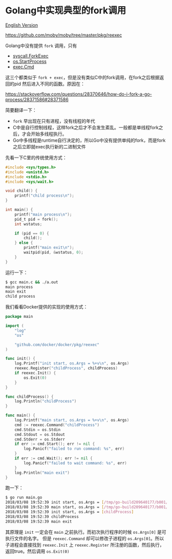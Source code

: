 # Golang中实现典型的fork调用

[English Version](https://jiajunhuang.com/articles/2018_08_28-how_does_golang_implement_fork_syscall.md.html)

https://github.com/moby/moby/tree/master/pkg/reexec

Golang中没有提供 `fork` 调用，只有

- [syscall.ForkExec](https://golang.org/pkg/syscall/#ForkExec)
- [os.StartProcess](https://golang.org/pkg/os/#StartProcess)
- [exec.Cmd](https://golang.org/pkg/os/exec/#Command)

这三个都类似于 `fork + exec`，但是没有类似C中的fork调用，在fork之后根据返回的pid
然后进入不同的函数。原因在：

https://stackoverflow.com/questions/28370646/how-do-i-fork-a-go-process/28371586#28371586

简要翻译一下：

- `fork` 早出现在只有进程，没有线程的年代
- C中是自行控制线程，这样fork之后才不会发生紊乱。一般都是单线程fork之后，才会开始多线程执行。
- Go中多线程是runtime自行决定的，所以Go中没有提供单纯的fork，而是fork之后立即就exec执行新的二进制文件

先看一下C里的传统使用方式：

```c
#include <sys/types.h>
#include <unistd.h>
#include <stdio.h>
#include <sys/wait.h>

void child() {
    printf("child process\n");
}

int main() {
    printf("main process\n");
    pid_t pid = fork();
    int wstatus;

    if (pid == 0) {
        child();
    } else {
        printf("main exit\n");
        waitpid(pid, &wstatus, 0);
    }
}
```

运行一下：

```bash
$ gcc main.c && ./a.out 
main process
main exit
child process
```

我们看看Docker提供的实现的使用方式：

```go
package main

import (
	"log"
	"os"

	"github.com/docker/docker/pkg/reexec"
)

func init() {
	log.Printf("init start, os.Args = %+v\n", os.Args)
	reexec.Register("childProcess", childProcess)
	if reexec.Init() {
		os.Exit(0)
	}
}

func childProcess() {
	log.Println("childProcess")
}

func main() {
	log.Printf("main start, os.Args = %+v\n", os.Args)
	cmd := reexec.Command("childProcess")
	cmd.Stdin = os.Stdin
	cmd.Stdout = os.Stdout
	cmd.Stderr = os.Stderr
	if err := cmd.Start(); err != nil {
		log.Panicf("failed to run command: %s", err)
	}
	if err := cmd.Wait(); err != nil {
		log.Panicf("failed to wait command: %s", err)
	}
	log.Println("main exit")
}
```

跑一下：

```bash
$ go run main.go
2018/03/08 19:52:39 init start, os.Args = [/tmp/go-build209640177/b001/exe/main]
2018/03/08 19:52:39 main start, os.Args = [/tmp/go-build209640177/b001/exe/main]
2018/03/08 19:52:39 init start, os.Args = [childProcess]
2018/03/08 19:52:39 childProcess
2018/03/08 19:52:39 main exit
```

其原理是 `init` 一定会在 `main` 之前执行。而初次执行程序的时候 `os.Args[0]` 是可执行文件的名字。
但是 `reexec.Command` 却可以修改子进程的 `os.Args[0]`。所以子进程会直接找到 `reexec.Init` 上
`reexec.Register` 所注册的函数，然后执行，返回true。然后调用 `os.Exit(0)`
